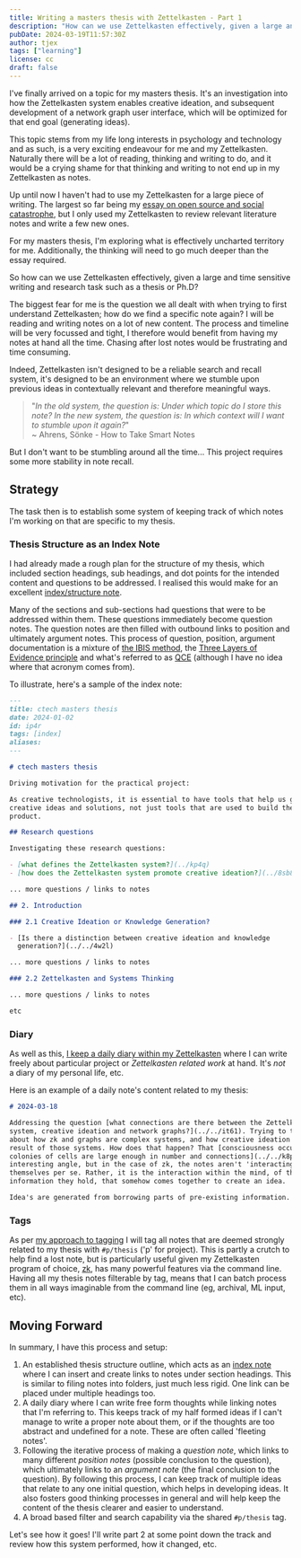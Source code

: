 ```yaml
---
title: Writing a masters thesis with Zettelkasten - Part 1
description: "How can we use Zettelkasten effectively, given a large and time sensitive writing and research task such as a thesis or Ph.D?"
pubDate: 2024-03-19T11:57:30Z
author: tjex
tags: ["learning"]
license: cc
draft: false
---
```


I've finally arrived on a topic for my masters thesis. It's an investigation
into how the Zettelkasten system enables creative ideation, and subsequent
development of a network graph user interface, which will be optimized for that
end goal (generating ideas).

This topic stems from my life long interests in psychology and technology and as
such, is a very exciting endeavour for me and my Zettelkasten. Naturally there
will be a lot of reading, thinking and writing to do, and it would be a crying
shame for that thinking and writing to not end up in my Zettelkasten as notes.

Up until now I haven't had to use my Zettelkasten for a large piece of
writing. The largest so far being my [essay on open source and social
catastrophe](../2023/floss-a-partial-antidote-to-social-catastrophe), but I only
used my Zettelkasten to review relevant literature notes and write a few new
ones.

For my masters thesis, I'm exploring what is effectively uncharted territory for
me. Additionally, the thinking will need to go much deeper than the essay
required.

So how can we use Zettelkasten effectively, given a large and time sensitive
writing and research task such as a thesis or Ph.D?

The biggest fear for me is the question we all dealt with when trying to first
understand Zettelkasten; how do we find a specific note again? I will be reading
and writing notes on a lot of new content. The process and timeline will be very
focussed and tight, I therefore would benefit from having my notes at hand all
the time. Chasing after lost notes would be frustrating and time
consuming.

Indeed, Zettelkasten isn't designed to be a reliable search and recall system,
it's designed to be an environment where we stumble upon previous ideas in
contextually relevant and therefore meaningful ways.

> "_In the old system, the question is: Under which topic do I store this note?
> In the new system, the question is: In which context will I want to stumble
> upon it again?_" \
> ~ Ahrens, Sönke - How to Take Smart Notes

But I don't want to be stumbling around all the time... This project requires
some more stability in note recall.

## Strategy

The task then is to establish some system of keeping track of which notes I'm
working on that are specific to my thesis.

### Thesis Structure as an Index Note

I had already made a rough plan for the structure of my thesis, which included
section headings, sub headings, and dot points for the intended content and
questions to be addressed. I realised this would make for an excellent
[index/structure note](https://zettelkasten.de/introduction/#structure-notes).

Many of the sections and sub-sections had questions that were to be addressed
within them. These questions immediately become question notes. The question
notes are then filled with outbound links to position and ultimately argument
notes. This process of question, position, argument documentation is
a mixture of [the IBIS
method](https://papers.cumincad.org/data/works/att/ca71.content.pdf), the [Three
Layers of Evidence principle](https://zettelkasten.de/posts/layers-of-evidence/)
and what's referred to as
[QCE](https://oasislab.pubpub.org/pub/54t0y9mk/release/3) (although I have no
idea where that acronym comes from).

To illustrate, here's a sample of the index note:

```markdown
---
title: ctech masters thesis
date: 2024-01-02
id: ip4r
tags: [index]
aliases:
---

# ctech masters thesis

Driving motivation for the practical project:

As creative technologists, it is essential to have tools that help us generate
creative ideas and solutions, not just tools that are used to build the end
product.

## Research questions

Investigating these research questions:

- [what defines the Zettelkasten system?](../kp4q)
- [how does the Zettelkasten system promote creative ideation?](../8sb8)

... more questions / links to notes

## 2. Introduction

### 2.1 Creative Ideation or Knowledge Generation?

- [Is there a distinction between creative ideation and knowledge
  generation?](../../4w2l)

... more questions / links to notes

### 2.2 Zettelkasten and Systems Thinking

... more questions / links to notes

etc
```

### Diary

As well as this, [I keep a daily diary within my
Zettelkasten](https://tjex.net/blog/2024/zettelkasten-grid-system-organisation/#d-for-diaries)
where I can write freely about particular project or _Zettelkasten related work_
at hand. It's _not_ a diary of my personal life, etc.

Here is an example of a daily note's content related to my thesis:

```markdown
# 2024-03-18

Addressing the question [what connections are there between the Zettelkasten
system, creative ideation and network graphs?](../../it61). Trying to think
about how zk and graphs are complex systems, and how creative ideation is the
result of those systems. How does that happen? That [consciousness occurs when
colonies of cells are large enough in number and connections](../../k8pg) is an
interesting angle, but in the case of zk, the notes aren't 'interacting' with
themselves per se. Rather, it is the interaction within the mind, of the
information they hold, that somehow comes together to create an idea.

Idea's are generated from borrowing parts of pre-existing information.
```

### Tags

As per [my approach to tagging](https://tjex.net/blog/2024/zettelkasten-grid-system-organisation/#structure-tags)
I will tag all notes that are deemed strongly related to my thesis with `#p/thesis`
('p' for project). This is partly a crutch to help find a lost note, but is
particularly useful given my Zettelkasten program of choice,
[zk](https://github.com/zk-org/zk), has many powerful features via the command
line. Having all my thesis notes filterable by tag, means that I can batch
process them in all ways imaginable from the command line (eg, archival, ML
input, etc).

## Moving Forward

In summary, I have this process and setup:

1. An established thesis structure outline, which acts as an [index
   note](https://zettelkasten.de/introduction/#structure-notes) where I can
   insert and create links to notes under section headings. This is similar to
   filing notes into folders, just much less rigid. One link can be placed under
   multiple headings too.
2. A daily diary where I can write free form thoughts while linking notes that
   I'm referring to. This keeps track of my half formed ideas if I can't manage
   to write a proper note about them, or if the thoughts are too abstract and
   undefined for a note. These are often called 'fleeting notes'.
3. Following the iterative process of making a _question note_, which links to
   many different _position notes_ (possible conclusion to the question), which
   ultimately links to an _argument note_ (the final conclusion to the
   question). By following this process, I can keep track of multiple ideas that
   relate to any one initial question, which helps in developing ideas. It also
   fosters good thinking processes in general and will help keep the content of
   the thesis clearer and easier to understand.
4. A broad based filter and search capability via the shared `#p/thesis` tag.

Let's see how it goes! I'll write part 2 at some point down the track and review
how this system performed, how it changed, etc.

